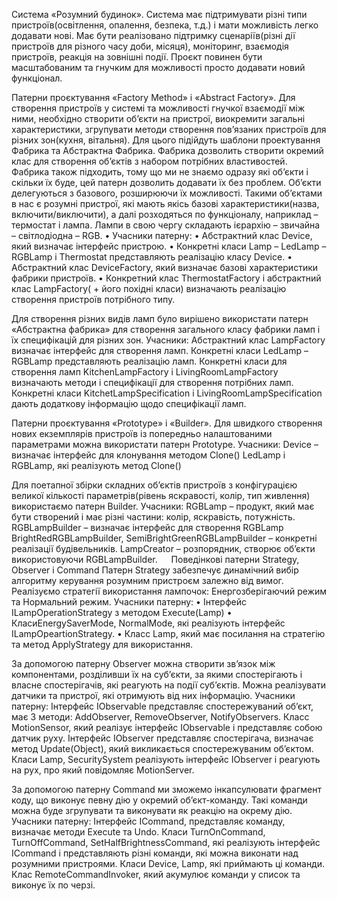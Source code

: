 Система «Розумний будинок». Система має підтримувати різні типи пристроїв(освітлення, опалення, безпека, т.д.) і мати можливість легко додавати нові. Має бути реалізовано підтримку сценаріїв(різні дії пристроїв для різного часу доби, місяця), моніторинг, взаємодія пристроїв, реакція на зовнішні події. Проєкт повинен бути масштабованим та гнучким для можливості просто додавати новий функціонал.

Патерни проєктування «Factory Method» і «Abstract Factory».
Для створення пристроїв у системі та можливості гнучкої взаємодії між ними, необхідно створити об’єкти на пристрої, виокремити загальні характеристики, згрупувати методи створення пов’язаних пристроїв для різних зон(кухня, вітальня). Для цього підійдуть шаблони проектування Фабрика та Абстрактна Фабрика. Фабрика дозволить створити окремий клас для створення об’єктів з набором потрібних властивостей. Фабрика також підходить, тому що ми не знаємо одразу які об’єкти і скільки їх буде, цей патерн дозволить додавати їх без проблем. Об’єкти делегуються з базового, розширюючи їх можливості. Такими об’єктами в нас є розумні пристрої, які мають якісь базові характеристики(назва, включити/виключити), а далі розходяться по функціоналу, наприклад – термостат і лампа. Лампи в свою чергу складають ієрархію – звичайна – світлодіодна – RGB.
•	Учасники патерну:
•	Абстрактний клас Device, який визначає інтерфейс пристрою.
•	Конкретні класи Lamp – LedLamp – RGBLamp і Thermostat представляють реалізацію класу Device.
•	Абстрактний клас DeviceFactory, який визначає базові характеристики фабрики пристроїв.
•	Конкретний клас ThermostatFactory і абстрактний клас LampFactory( + його похідні класи) визначають реалізацію створення пристроїв потрібного типу. 

Для створення різних видів ламп було вирішено використати патерн «Абстрактна фабрика» для створення загального класу фабрики ламп і їх специфікацій для різних зон.
Учасники:
Абстрактний клас LampFactory визначає інтерфейс для створення ламп.
Конкретні класи LedLamp – RGBLamp представляють реалізацію ламп.
Конкретні класи для створення ламп KitchenLampFactory і LivingRoomLampFactory визначають методи і специфікації для створення потрібних ламп.
Конкретні класи KitchetLampSpecification і LivingRoomLampSpecification дають додаткову інформацію щодо специфікації ламп. 


Патерни проєктування «Prototype» і «Builder».
Для швидкого створення нових екземплярів пристроїв із попередньо налаштованими параметрами можна використати патерн Prototype.
Учасники:
Device – визначає інтерфейс для клонування методом Clone()
LedLamp і RGBLamp, які реалізують метод Clone()

Для поетапної збірки складних об’єктів пристроїв з конфігурацією великої кількості параметрів(рівень яскравості, колір, тип живлення) використаємо патерн Builder.
Учасники:
RGBLamp – продукт, який має бути створений і має різні частини: колір, яскравість, потужність.
RGBLampBuilder – визначає інтерфейс для створення RGBLamp
BrightRedRGBLampBuilder, SemiBrightGreenRGBLampBuilder – конкретні реалізації будівельників.
LampCreator – розпорядник, створює об’єкти використовуючи RGBLampBuilder.
 
Поведінкові патерни Strategy, Observer і Command 
Патерн Strategy забезпечує динамічний вибір алгоритму керування розумним пристроєм залежно від вимог. 
Реалізуємо стратегії використання лампочок: Енергозберігаючий режим та Нормальний режим.
Учасники патерну:
•	Інтерфейс ILampOperationStrategy з методом Execute(Lamp)
•	КласиEnergySaverMode, NormalMode, які реалізують інтерфейс ILampOpeartionStrategy.
•	Класс Lamp, який має посилання на стратегію та метод ApplyStrategy для використання.

За допомогою патерну Observer можна створити зв’язок між компонентами, розділивши їх на суб’єкти, за якими спостерігають і власне спостерігачів, які реагують на події суб’єктів. Можна реалізувати датчики та пристрої, які отримують від них інформацію.
Учасники патерну:
Інтерфейс IObservable представляє спостережуваний об’єкт, має 3 методи: AddObserver, RemoveObserver, NotifyObservers.
Класс MotionSensor, який реалізує інтерфейс IObservable і представляє собою датчик руху.
Інтерфейс IObserver представляє спостерігача, визначає метод Update(Object), який викликається спостережуваним об’єктом.
Класи Lamp, SecuritySystem реалізують інтерфейс IObserver і реагують на рух, про який повідомляє MotionServer.

За допомогою патерну Command ми зможемо інкапсулювати фрагмент коду, що виконує певну дію у окремий об’єкт-команду. Такі команди можна буде згрупувати та виконувати як реакцію на окрему дію.
Учасники патерну:
Інтерфейс ICommand, представляє команду, визначає методи Execute та Undo.
Класи TurnOnCommand, TurnOffCommand, SetHalfBrightnessCommand, які реалізують інтерфейс ICommand і представляють різні команди, які можна виконати над розумними пристроями.
Класи Device, Lamp, які приймають ці команди.
Клас RemoteCommandInvoker, який акумулює команди у список та виконує їх по черзі.


